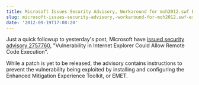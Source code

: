 ```yaml
---
title: Microsoft Issues Security Advisory, Workaround for moh2012.swf Exploit
slug: microsoft-issues-security-advisory,-workaround-for-moh2012.swf-exploit
date: '2012-09-19T17:08:20'
---
```


Just a quick followup to yesterday's post, Microsoft have [issued security advisory 2757760](http://technet.microsoft.com/en-us/security/advisory/2757760), "Vulnerability in Internet Explorer Could Allow Remote Code Execution".

While a patch is yet to be released, the advisory contains instructions to prevent the vulnerability being exploited by installing and configuring the Enhanced Mitigation Experience Toolkit, or EMET.

